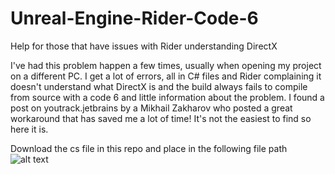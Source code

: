 # Unreal-Engine-Rider-Code-6
 Help for those that have issues with Rider understanding DirectX

I've had this problem happen a few times, usually when opening my project on a different PC. I get a lot of errors, all in C# files and Rider complaining it doesn't understand what DirectX is and the build always fails to compile from source with a code 6 and little information about the problem.
I found a post on youtrack.jetbrains by a Mikhail Zakharov who posted a great workaround that has saved me a lot of time! It's not the easiest to find so here it is.

Download the cs file in this repo and place in the following file path
![alt text]((https://github.com/jayvicks86/Unreal-Engine-Rider-Code-6/blob/main/FIle_Path.png)https://github.com/jayvicks86/Unreal-Engine-Rider-Code-6/blob/main/FIle_Path.png)
